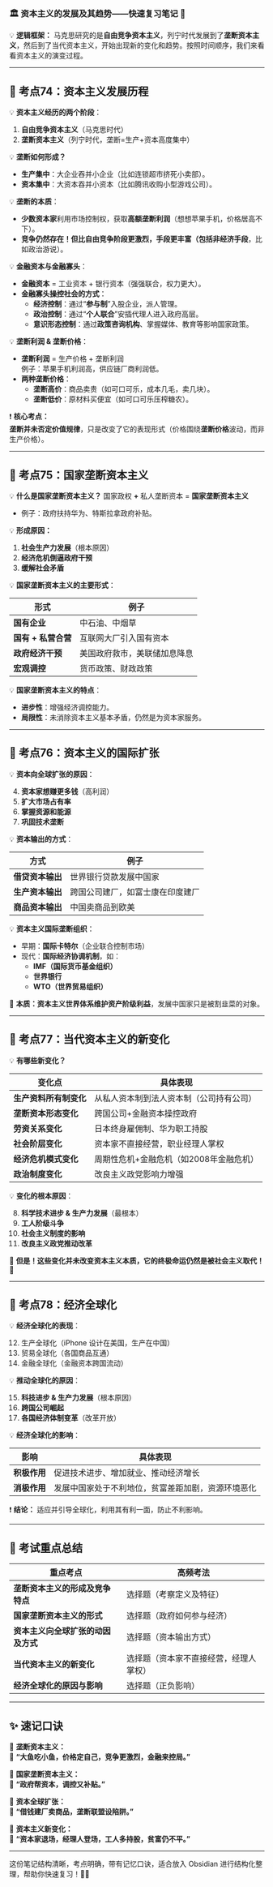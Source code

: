 ### 🏛️ **资本主义的发展及其趋势**——快速复习笔记 📖

💡 **逻辑框架：** 马克思研究的是**自由竞争资本主义**，列宁时代发展到了**垄断资本主义**，然后到了当代资本主义，开始出现新的变化和趋势。按照时间顺序，我们来看看资本主义的演变过程。

---

## 📌 **考点74：资本主义发展历程**

💡 **资本主义经历的两个阶段**：

1. **自由竞争资本主义**（马克思时代）
2. **垄断资本主义**（列宁时代，垄断=生产+资本高度集中）

💡 **垄断如何形成？**

- **生产集中**：大企业吞并小企业（比如连锁超市挤死小卖部）。
- **资本集中**：大资本吞并小资本（比如腾讯收购小型游戏公司）。

💡 **垄断的本质**：

- **少数资本家**利用市场控制权，获取**高额垄断利润**（想想苹果手机，价格居高不下）。
- **竞争仍然存在！**但比自由竞争阶段更激烈，手段更丰富（包括**非经济手段**，比如政治游说）。

💡 **金融资本与金融寡头**：

- **金融资本** = 工业资本 + 银行资本（强强联合，权力更大）。
- **金融寡头操控社会的方式**：
    - **经济控制**：通过“**参与制**”入股企业，派人管理。
    - **政治控制**：通过“**个人联合**”安插代理人进入政府高层。
    - **意识形态控制**：通过**政策咨询机构**、掌握媒体、教育等影响国家政策。

💡 **垄断利润 & 垄断价格**：

- **垄断利润** = 生产价格 + 垄断利润  
    例子：苹果手机利润高，供应链厂商利润低。
- **两种垄断价格**：
    - **垄断高价**：商品卖贵（如可口可乐，成本几毛，卖几块）。
    - **垄断低价**：原材料买便宜（如可口可乐压榨糖农）。

❗ **核心考点：**  
**垄断并未否定价值规律**，只是改变了它的表现形式（价格围绕**垄断价格**波动，而非生产价格）。

---

## 📌 **考点75：国家垄断资本主义**

💡 **什么是国家垄断资本主义？** 国家政权 **+** 私人垄断资本 = **国家垄断资本主义**

- 例子：政府扶持华为、特斯拉拿政府补贴。

💡 **形成原因：**

1. **社会生产力发展**（根本原因）
2. **经济危机倒逼政府干预**
3. **缓解社会矛盾**

💡 **国家垄断资本主义的主要形式**：

|形式|例子|
|---|---|
|**国有企业**|中石油、中烟草|
|**国有 + 私营合营**|互联网大厂引入国有资本|
|**政府经济干预**|美国政府救市，美联储加息降息|
|**宏观调控**|货币政策、财政政策|

💡 **国家垄断资本主义的特点**：

- **进步性**：增强经济调控能力。
- **局限性**：未消除资本主义基本矛盾，仍然是为资本家服务。

---

## 📌 **考点76：资本主义的国际扩张**

💡 **资本向全球扩张的原因**：

4. **资本家想赚更多钱**（高利润）
5. **扩大市场占有率**
6. **掌握资源和能源**
7. **巩固技术垄断**

💡 **资本输出的方式**：

|方式|例子|
|---|---|
|**借贷资本输出**|世界银行贷款发展中国家|
|**生产资本输出**|跨国公司建厂，如富士康在印度建厂|
|**商品资本输出**|中国卖商品到欧美|

💡 **资本主义国际垄断组织**：

- 早期：**国际卡特尔**（企业联合控制市场）
- 现代：**国际经济协调机制**，如：
    - **IMF（国际货币基金组织）**
    - **世界银行**
    - **WTO（世界贸易组织）**

🚨 **本质：资本主义世界体系维护资产阶级利益**，发展中国家只是被割韭菜的对象。

---

## 📌 **考点77：当代资本主义的新变化**

💡 **有哪些新变化？**

|变化点|具体表现|
|---|---|
|**生产资料所有制变化**|从私人资本制到法人资本制（公司持有公司）|
|**垄断资本形态变化**|跨国公司+金融资本操控政府|
|**劳资关系变化**|日本终身雇佣制、华为职工持股|
|**社会阶层变化**|资本家不直接经营，职业经理人掌权|
|**经济危机模式变化**|周期性危机+金融危机（如2008年金融危机）|
|**政治制度变化**|改良主义政党影响力增强|

💡 **变化的根本原因**：

8. **科学技术进步 & 生产力发展**（最根本）
9. **工人阶级斗争**
10. **社会主义制度的影响**
11. **改良主义政党推动改革**

🚨 **但是！这些变化并未改变资本主义本质，它的终极命运仍然是被社会主义取代！** 🎯

---

## 📌 **考点78：经济全球化**

💡 **经济全球化的表现**：

12. 生产全球化（iPhone 设计在美国，生产在中国）
13. 贸易全球化（各国商品互通）
14. 金融全球化（金融资本跨国流动）

💡 **推动全球化的原因**：

15. **科技进步 & 生产力发展**（根本原因）
16. **跨国公司崛起**
17. **各国经济体制变革**（改革开放）

💡 **经济全球化的影响**：

|影响|具体表现|
|---|---|
|**积极作用**|促进技术进步、增加就业、推动经济增长|
|**消极作用**|发展中国家处于不利地位，贫富差距加剧，资源环境恶化|

❗ **结论：** 适应并引导全球化，利用其有利一面，防止不利影响。

---

## 🎯 **考试重点总结**

|重点考点|高频考法|
|---|---|
|**垄断资本主义的形成及竞争特点**|选择题（考察定义及特征）|
|**国家垄断资本主义的形式**|选择题（政府如何参与经济）|
|**资本主义向全球扩张的动因及方式**|选择题（资本输出方式）|
|**当代资本主义的新变化**|选择题（资本家不直接经营，经理人掌权）|
|**经济全球化的原因与影响**|选择题（正负影响）|

---

## ✨ **速记口诀**

📌 **垄断资本主义：**  
🎵 **“大鱼吃小鱼，价格定自己，竞争更激烈，金融来控局。”**

📌 **国家垄断资本主义：**  
🎵 **“政府帮资本，调控又补贴。”**

📌 **资本全球扩张：**  
🎵 **“借钱建厂卖商品，垄断联盟设陷阱。”**

📌 **资本主义新变化：**  
🎵 **“资本家退场，经理人登场，工人多持股，贫富仍不平。”**

---

这份笔记结构清晰，考点明确，带有记忆口诀，适合放入 Obsidian 进行结构化整理，帮助你快速复习！📖🔥